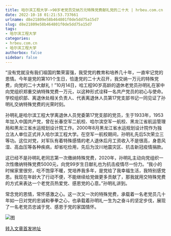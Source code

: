 ```yaml
---
title: 哈尔滨工程大学->90岁老党员交纳万元特殊党费献礼党的二十大 | hrbeu.com.cn
date: 2022-10-18 01:21:53.737661
urlname: d8e21809e58b464801f0de5dd75a15d7
slug: d8e21809e58b464801f0de5dd75a15d7
tags: 
- 哈尔滨工程大学
categories:
- hrbeu.com.cn
- 哈尔滨工程大学
authorbox: false
sidebar: false
---
```

“没有党就没有我们祖国的繁荣富强，我受党的教育和培养几十年，一直牢记党的恩情。今年是党的第101个生日，恰逢党的二十大召开，我交纳一万元的特殊党费，向党的二十大献礼！”10月14日，哈工程90岁高龄的退休老党员孙明礼在家中向党组织郑重交纳特殊党费一万元，以这种形式诠释一名共产党员的初心与使命。学校组织部、离退休处相关负责人、代表离退休人员第17党支部书记一同见证了孙明礼交纳特殊党费的光荣时刻。


<!--more-->
孙明礼是哈尔滨工程大学离退休人员党委第17党支部的党员，生于1933年，1953年加入中国共产党，曾在长春空军二航校、哈尔滨空军一航校、黑龙江省航运管理局和黑龙江省水运规划设计院工作。2000年8月黑龙江省水运规划设计院作为独立法人单位正式并入哈尔滨工程大学。在空军一航校期间，孙明礼先后5次荣立三等功。这位对党，对军队有着特殊感情的老人退休后月工资收入不是很高，身患风湿、高血压等各种疾病，却省吃俭用，先后为汶川地震灾区、抗击新冠疫情捐款。

这已经不是孙明礼老同志第一次缴纳特殊党费，2020年，孙明礼主动向党组织一次性缴纳特殊党费5000元，向党99岁生日献礼也为抗击疫情尽一份力。“我小的时候家里很穷，吃不饱穿不暖，党培养我多年，是党给了我幸福生活，我特别感党恩。我现在年龄大了行动不便，不能继续给党做更多贡献了，那我就用交特殊党费的方式来表达一个老党员热爱党、感恩党的心意。”孙明礼讲到。

常念党的恩情，常怀感激之心。这一次又一次的特殊党费，承载着一名老党员几十年如一日对党的忠诚和拳拳之心，也承载着孙明礼一生为之奋斗的坚定步伐，展现了一名老党员忠诚于党、感恩于党的家国情怀。

![图](http://gongxue.cn/__local/3/83/F4/8BCEA17DD0E8E8F506B3378070C_9ABF2F23_FCB6.jpg)

[转入文章首发地址](http://gongxue.cn/info/1141/73246.htm)